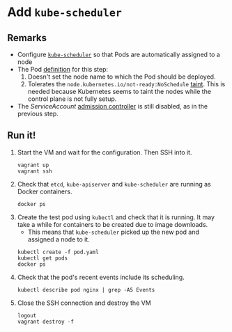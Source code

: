 # Add `kube-scheduler`

## Remarks 

- Configure [`kube-scheduler`](https://kubernetes.io/docs/concepts/overview/components/#kube-scheduler) so that Pods are automatically assigned to a node
- The Pod [definition](pod.yaml) for this step:
  1. Doesn't set the node name to which the Pod should be deployed.
  1. Tolerates the `node.kubernetes.io/not-ready:NoSchedule` [taint](https://kubernetes.io/docs/concepts/configuration/taint-and-toleration/). This is needed because Kubernetes seems to taint the nodes while the control plane is not fully setup.
- The *ServiceAccount* [admission controller](https://kubernetes.io/docs/reference/access-authn-authz/admission-controllers/) is still disabled, as in the previous step.

## Run it!

1. Start the VM and wait for the configuration. Then SSH into it.
    ```
    vagrant up
    vagrant ssh
    ```
1. Check that `etcd`, `kube-apiserver` and `kube-scheduler` are running as Docker containers.
    ```
    docker ps
    ```
1. Create the test pod using `kubectl` and check that it is running. It may take a while for containers to be created due to image downloads.
    - This means that `kube-scheduler` picked up the new pod and assigned a node to it.
    ```
    kubectl create -f pod.yaml
    kubectl get pods
    docker ps
    ```
1. Check that the pod's recent events include its scheduling.
    ```
    kubectl describe pod nginx | grep -A5 Events
    ```
1. Close the SSH connection and destroy the VM
    ```
    logout
    vagrant destroy -f
    ```